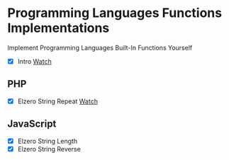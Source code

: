 # Programming Languages Functions Implementations

Implement Programming Languages Built-In Functions Yourself

- [x] Intro [Watch](https://www.youtube.com/watch?v=G0iURVjGMVM)

## PHP

- [x] Elzero String Repeat [Watch](https://www.youtube.com/watch?v=TLBK5zoxeGA)

## JavaScript

- [x] Elzero String Length
- [x] Elzero String Reverse
